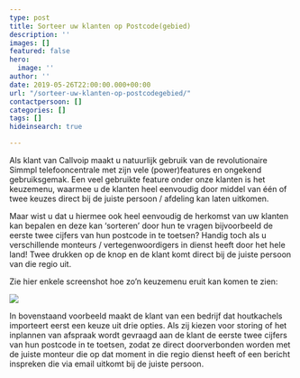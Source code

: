 ```yaml
---
type: post
title: Sorteer uw klanten op Postcode(gebied)
description: ''
images: []
featured: false
hero:
  image: ''
author: ''
date: 2019-05-26T22:00:00.000+00:00
url: "/sorteer-uw-klanten-op-postcodegebied/"
contactpersoon: []
categories: []
tags: []
hideinsearch: true

---
```

Als klant van Callvoip maakt u natuurlijk gebruik van de revolutionaire Simmpl telefooncentrale met zijn vele (power)features en ongekend gebruiksgemak. Een veel gebruikte feature onder onze klanten is het keuzemenu, waarmee u de klanten heel eenvoudig door middel van één of twee keuzes direct bij de juiste persoon / afdeling kan laten uitkomen.<!--more-->

Maar wist u dat u hiermee ook heel eenvoudig de herkomst van uw klanten kan bepalen en deze kan ‘sorteren’ door hun te vragen bijvoorbeeld de eerste twee cijfers van hun postcode in te toetsen? Handig toch als u verschillende monteurs / vertegenwoordigers in dienst heeft door het hele land! Twee drukken op de knop en de klant komt direct bij de juiste persoon van die regio uit.

Zie hier enkele screenshot hoe zo’n keuzemenu eruit kan komen te zien:

![](https://www.callvoiptelefonie.nl/wp-content/uploads/2019/05/VB-postcode-mailing-1024x341.png)

In bovenstaand voorbeeld maakt de klant van een bedrijf dat houtkachels importeert eerst een keuze uit drie opties. Als zij kiezen voor storing of het inplannen van afspraak wordt gevraagd aan de klant de eerste twee cijfers van hun postcode in te toetsen, zodat ze direct doorverbonden worden met de juiste monteur die op dat moment in die regio dienst heeft of een bericht inspreken die via email uitkomt bij de juiste persoon.